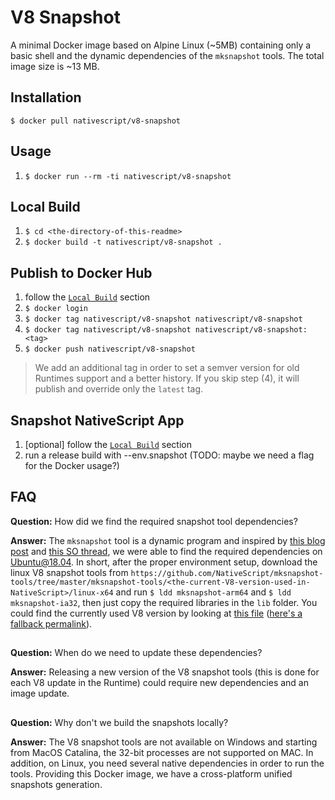 # V8 Snapshot
A minimal Docker image based on Alpine Linux (~5MB) containing only a basic shell and the dynamic dependencies of the `mksnapshot` tools. The total image size is ~13 MB.

## Installation
`$ docker pull nativescript/v8-snapshot`

## Usage
1) `$ docker run --rm -ti nativescript/v8-snapshot`

## Local Build
1) `$ cd <the-directory-of-this-readme>`
2) `$ docker build -t nativescript/v8-snapshot .`

## Publish to Docker Hub
1) follow the [`Local Build`](#local-build) section
2) `$ docker login`
3) `$ docker tag nativescript/v8-snapshot nativescript/v8-snapshot`
4) `$ docker tag nativescript/v8-snapshot nativescript/v8-snapshot:<tag>`
5) `$ docker push nativescript/v8-snapshot`

> We add an additional tag in order to set a semver version for old Runtimes support and a better history. If you skip step (4), it will publish and override only the `latest` tag.

## Snapshot NativeScript App
1) [optional] follow the [`Local Build`](#local-build) section
2) run a release build with --env.snapshot (TODO: maybe we need a flag for the Docker usage?)

## FAQ
**Question:** How did we find the required snapshot tool dependencies?

**Answer:** The `mksnapshot` tool is a dynamic program and inspired by [this blog post](http://glaudiston.blogspot.com/2015/06/how-to-make-very-very-small-docker.html) and [this SO thread](https://askubuntu.com/questions/1023962/how-to-install-libc6i386-on-16-04-4-64bit), we were able to find the required dependencies on Ubuntu@18.04. In short, after the proper environment setup, download the linux V8 snapshot tools from `https://github.com/NativeScript/mksnapshot-tools/tree/master/mksnapshot-tools/<the-current-V8-version-used-in-NativeScript>/linux-x64` and run `$ ldd mksnapshot-arm64` and `$ ldd mksnapshot-ia32`, then just copy the required libraries in the `lib` folder. You could find the currently used V8 version by looking at [this file](https://github.com/NativeScript/android-runtime/blob/release/build-artifacts/project-template-gradle/settings.json#L2) ([here's a fallback permalink](https://github.com/NativeScript/android-runtime/blob/0d908c11741079d2286e7ed61ebe95bde45e4ba5/build-artifacts/project-template-gradle/settings.json#L2)).

##
**Question:** When do we need to update these dependencies?

**Answer:** Releasing a new version of the V8 snapshot tools (this is done for each V8 update in the Runtime) could require new dependencies and an image update.

##
**Question:** Why don't we build the snapshots locally?

**Answer:** The V8 snapshot tools are not available on Windows and starting from MacOS Catalina, the 32-bit processes are not supported on MAC. In addition, on Linux, you need several native dependencies in order to run the tools. Providing this Docker image, we have a cross-platform unified snapshots generation.